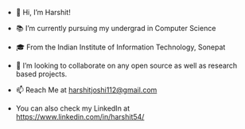 - 👋 Hi, I’m Harshit!

- 📚 I’m currently pursuing my undergrad in Computer Science
- 🎓 From the Indian Institute of Information Technology, Sonepat
          
- 💞️ I’m looking to collaborate on any open source as well as research based projects.
- 📫 Reach Me at harshitjoshi112@gmail.com
- You can also check my LinkedIn at https://www.linkedin.com/in/harshit54/

<!---
harshit54/harshit54 is a ✨ special ✨ repository because its `README.md` (this file) appears on your GitHub profile.
You can click the Preview link to take a look at your changes.
--->
